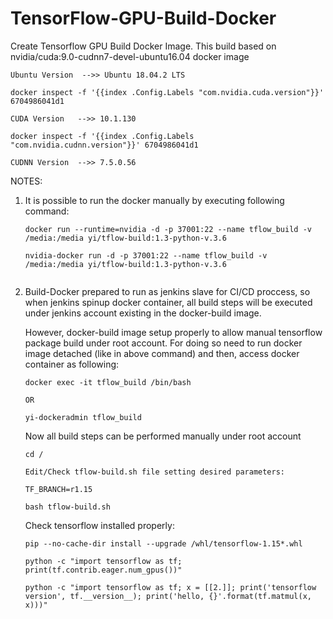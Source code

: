 # TensorFlow-GPU-Build-Docker
Create Tensorflow GPU Build Docker Image. This build based on nvidia/cuda:9.0-cudnn7-devel-ubuntu16.04 docker image
```
Ubuntu Version  -->> Ubuntu 18.04.2 LTS

docker inspect -f '{{index .Config.Labels "com.nvidia.cuda.version"}}' 6704986041d1

CUDA Version   -->> 10.1.130

docker inspect -f '{{index .Config.Labels "com.nvidia.cudnn.version"}}' 6704986041d1

CUDNN Version  -->> 7.5.0.56
```
NOTES:

1. It is possible to run the docker manually by executing following command:
   ```
   docker run --runtime=nvidia -d -p 37001:22 --name tflow_build -v /media:/media yi/tflow-build:1.3-python-v.3.6
   
   nvidia-docker run -d -p 37001:22 --name tflow_build -v /media:/media yi/tflow-build:1.3-python-v.3.6
  
   ```

3. Build-Docker prepared to run as jenkins slave for CI/CD proccess, so when jenkins spinup docker container,
   all build steps will be executed under jenkins account existing in the docker-build image.

   However, docker-build image setup properly to allow manual tensorflow package build under root account.
   For doing so need to run docker image detached (like in above command) and then, access docker container as following:
   ```
   docker exec -it tflow_build /bin/bash
   
   OR
   
   yi-dockeradmin tflow_build
   ```

   Now all build steps can be performed manually under root account
   
   ```
   cd /
   
   Edit/Check tflow-build.sh file setting desired parameters:
   
   TF_BRANCH=r1.15
   
   bash tflow-build.sh
   ```
   
   Check tensorflow installed properly:
   
   ```
   pip --no-cache-dir install --upgrade /whl/tensorflow-1.15*.whl
   
   python -c "import tensorflow as tf; print(tf.contrib.eager.num_gpus())"
   
   python -c "import tensorflow as tf; x = [[2.]]; print('tensorflow version', tf.__version__); print('hello, {}'.format(tf.matmul(x, x)))"
   ```
